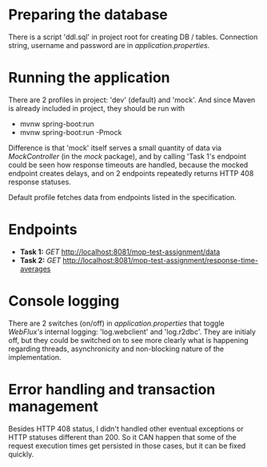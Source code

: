 # Preparing the database
There is a script 'ddl.sql' in project root for creating DB / tables. Connection string, username and password are in *application.properties*.

# Running the application
There are 2 profiles in project: 'dev' (default) and 'mock'. And since Maven is already included in project, they should be run with
- mvnw spring-boot:run
- mvnw spring-boot:run -Pmock

Difference is that 'mock' itself serves a small quantity of data via *MockController* (in the *mock* package), and by calling 'Task 1's endpoint could be seen how response timeouts are handled, because the mocked endpoint creates delays, and on 2 endpoints repeatedly returns HTTP 408 response statuses.

Default profile fetches data from endpoints listed in the specification.

# Endpoints
- **Task 1:** *GET* [http://localhost:8081/mop-test-assignment/data](http://localhost:8081/mop-test-assignment/data)
- **Task 2:** *GET* [http://localhost:8081/mop-test-assignment/response-time-averages](http://localhost:8081/mop-test-assignment/response-time-averages)

# Console logging
There are 2 switches (on/off) in *application.properties* that toggle *WebFlux's* internal logging: 'log.webclient' and 'log.r2dbc'.
They are initialy off, but they could be switched on to see more clearly what is happening regarding threads, asynchronicity and non-blocking nature of the implementation.

# Error handling and transaction management
Besides HTTP 408 status, I didn't handled other eventual exceptions or HTTP statuses different than 200. So it CAN happen that some of the request execution times get persisted in those cases, but it can be fixed quickly.
